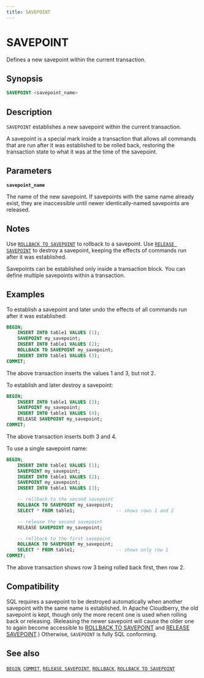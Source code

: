 ```yaml
---
title: SAVEPOINT
---
```


# SAVEPOINT

Defines a new savepoint within the current transaction.

## Synopsis

```sql
SAVEPOINT <savepoint_name>
```

## Description

`SAVEPOINT` establishes a new savepoint within the current transaction.

A savepoint is a special mark inside a transaction that allows all commands that are run after it was established to be rolled back, restoring the transaction state to what it was at the time of the savepoint.

## Parameters

**`savepoint_name`**

The name of the new savepoint. If savepoints with the same name already exist, they are inaccessible until newer identically-named savepoints are released.

## Notes

Use [`ROLLBACK TO SAVEPOINT`](/docs/sql-stmts/rollback-to-savepoint.md) to rollback to a savepoint. Use [`RELEASE SAVEPOINT`](/docs/sql-stmts/release-savepoint.md) to destroy a savepoint, keeping the effects of commands run after it was established.

Savepoints can be established only inside a transaction block. You can define multiple savepoints within a transaction.

## Examples

To establish a savepoint and later undo the effects of all commands run after it was established:

```sql
BEGIN;
    INSERT INTO table1 VALUES (1);
    SAVEPOINT my_savepoint;
    INSERT INTO table1 VALUES (2);
    ROLLBACK TO SAVEPOINT my_savepoint;
    INSERT INTO table1 VALUES (3);
COMMIT;
```

The above transaction inserts the values 1 and 3, but not 2.

To establish and later destroy a savepoint:

```sql
BEGIN;
    INSERT INTO table1 VALUES (3);
    SAVEPOINT my_savepoint;
    INSERT INTO table1 VALUES (4);
    RELEASE SAVEPOINT my_savepoint;
COMMIT;
```

The above transaction inserts both 3 and 4.

To use a single savepoint name:

``` sql
BEGIN;
    INSERT INTO table1 VALUES (1);
    SAVEPOINT my_savepoint;
    INSERT INTO table1 VALUES (2);
    SAVEPOINT my_savepoint;
    INSERT INTO table1 VALUES (3);

    -- rollback to the second savepoint
    ROLLBACK TO SAVEPOINT my_savepoint;
    SELECT * FROM table1;               -- shows rows 1 and 2

    -- release the second savepoint
    RELEASE SAVEPOINT my_savepoint;

    -- rollback to the first savepoint
    ROLLBACK TO SAVEPOINT my_savepoint;
    SELECT * FROM table1;               -- shows only row 1
COMMIT;
```

The above transaction shows row 3 being rolled back first, then row 2.

## Compatibility

SQL requires a savepoint to be destroyed automatically when another savepoint with the same name is established. In Apache Cloudberry, the old savepoint is kept, though only the more recent one is used when rolling back or releasing. (Releasing the newer savepoint will cause the older one to again become accessible to [ROLLBACK TO SAVEPOINT](/docs/sql-stmts/rollback-to-savepoint.md) and [RELEASE SAVEPOINT](/docs/sql-stmts/release-savepoint.md).) Otherwise, `SAVEPOINT` is fully SQL conforming.

## See also

[`BEGIN`](/docs/sql-stmts/begin.md), [`COMMIT`](/docs/sql-stmts/commit.md), [`RELEASE SAVEPOINT`](/docs/sql-stmts/release-savepoint.md), [`ROLLBACK`](/docs/sql-stmts/rollback.md), [`ROLLBACK TO SAVEPOINT`](/docs/sql-stmts/rollback-to-savepoint.md)

